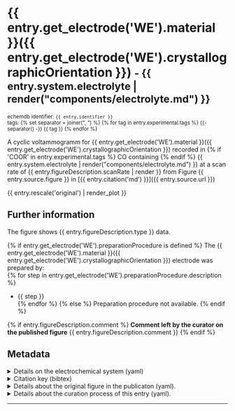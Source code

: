 # {{ entry.get_electrode('WE').material }}({{ entry.get_electrode('WE').crystallographicOrientation }}) <small>- {{ entry.system.electrolyte | render("components/electrolyte.md") }}</small>
<small>echemdb identifier: `{{ entry.identifier }}`</small><br>
<small>tags:
{% set separator = joiner(", ") %}
{% for tag in entry.experimental.tags %}
    {{- separator() -}}
    {{ tag }}
{% endfor %}
</small>

A cyclic voltammogramm for
{{ entry.get_electrode('WE').material }}({{ entry.get_electrode('WE').crystallographicOrientation }})
recorded in
{% if 'COOR' in entry.experimental.tags %}
CO containing
{% endif %}
{{ entry.system.electrolyte | render("components/electrolyte.md") }}
at a scan rate of
{{ entry.figureDescription.scanRate | render }}
from Figure
{{ entry.source.figure  }}
in
[{{ entry.citation('md') }}]({{ entry.source.url }})

<!-- TODO: It would be great if we could toggle between SI and original units. See #104. -->
<!-- TODO: Format plots. See #104. -->
{{ entry.rescale('original') | render_plot }}


<!-- TODO: Make download link work, i.e., build .zip package and link to it here. See #104.
[Download datapackage with ID-XXXXXXXX](#TODO)
-->

## Further information

The figure shows {{ entry.figureDescription.type }} data.

{% if entry.get_electrode('WE').preparationProcedure is defined %}
The {{ entry.get_electrode('WE').material }}({{ entry.get_electrode('WE').crystallographicOrientation }}) electrode was prepared by:<br>
{% for step in entry.get_electrode('WE').preparationProcedure.description %}
* {{ step }}<br>
{% endfor %}
{% else %}
Preparation procedure not available.
{% endif %}

{% if entry.figureDescription.comment %}
**Comment left by the curator on the published figure**
{{ entry.figureDescription.comment }}
{% endif %}

## Metadata

<details>
<summary>Details on the electrochemical system (yaml)</summary>

```yaml
{{ entry.system.yaml }}
```
</details>

<details>
<summary>Citation key (bibtex)</summary>

```bibtex
{{ entry.bibliography.to_string('bibtex') }}
```
</details>


<details>
<summary>Details about the original figure in the publicaton (yaml).</summary>

```yaml
{{ entry.figureDescription.yaml }}
```
</details>

<details>
<summary>Details about the curation process of this entry (yaml).</summary>

```yaml
{{ entry.curation.yaml }}
```
</details>

----

<!-- TODO: Insert links to other data which are plotted in the same figure and/or even add a plot with all data from that figure. See #104 -->
